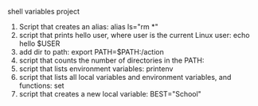 shell variables project
1. Script that creates an alias: alias ls="rm *"
2. script that prints hello user, where user is the current Linux user: echo hello $USER
3. add dir to path: export PATH=$PATH:/action
4. script that counts the number of directories in the PATH:
5. script that lists environment variables: printenv
6. script that lists all local variables and environment variables, and functions: set
7. script that creates a new local variable: BEST="School"
